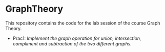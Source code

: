 # GraphTheory

This repository contains the code for the lab session of the course Graph Theory.

* Prac1: _Implement the graph operation for union, intersection, compliment and subtraction of the two different graphs._
